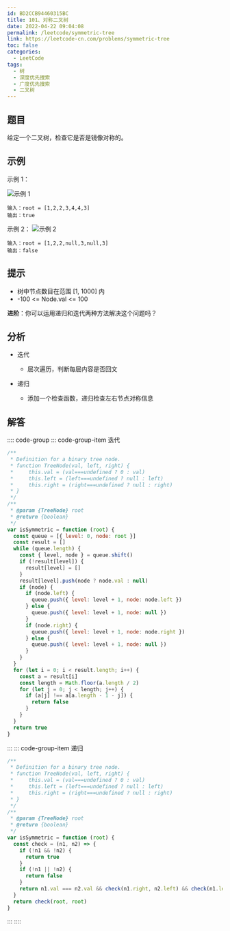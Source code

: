 ```yaml
---
id: BD2CCB94460315BC
title: 101、对称二叉树
date: 2022-04-22 09:04:08
permalink: /leetcode/symmetric-tree
link: https://leetcode-cn.com/problems/symmetric-tree
toc: false
categories:
  - LeetCode
tags:
  - 树
  - 深度优先搜索
  - 广度优先搜索
  - 二叉树
---
```


<Level type='easy'/>

## 题目

给定一个二叉树，检查它是否是镜像对称的。

## 示例

示例 1：

![示例 1](/img/leetcode/0100-0199/101.1.png)

```text
输入：root = [1,2,2,3,4,4,3]
输出：true
```

示例 2：
![示例 2](/img/leetcode/0100-0199/101.2.png)

```text
输入：root = [1,2,2,null,3,null,3]
输出：false
```

## 提示

- 树中节点数目在范围 [1, 1000] 内
- -100 <= Node.val <= 100

**进阶**：你可以运用递归和迭代两种方法解决这个问题吗？

## 分析

- 迭代

  - 层次遍历，判断每层内容是否回文

- 递归
  - 添加一个检查函数，递归检查左右节点对称信息

## 解答

:::: code-group
::: code-group-item 迭代

```javascript
/**
 * Definition for a binary tree node.
 * function TreeNode(val, left, right) {
 *     this.val = (val===undefined ? 0 : val)
 *     this.left = (left===undefined ? null : left)
 *     this.right = (right===undefined ? null : right)
 * }
 */
/**
 * @param {TreeNode} root
 * @return {boolean}
 */
var isSymmetric = function (root) {
  const queue = [{ level: 0, node: root }]
  const result = []
  while (queue.length) {
    const { level, node } = queue.shift()
    if (!result[level]) {
      result[level] = []
    }
    result[level].push(node ? node.val : null)
    if (node) {
      if (node.left) {
        queue.push({ level: level + 1, node: node.left })
      } else {
        queue.push({ level: level + 1, node: null })
      }
      if (node.right) {
        queue.push({ level: level + 1, node: node.right })
      } else {
        queue.push({ level: level + 1, node: null })
      }
    }
  }
  for (let i = 0; i < result.length; i++) {
    const a = result[i]
    const length = Math.floor(a.length / 2)
    for (let j = 0; j < length; j++) {
      if (a[j] !== a[a.length - 1 - j]) {
        return false
      }
    }
  }
  return true
}
```

:::
::: code-group-item 递归

```javascript
/**
 * Definition for a binary tree node.
 * function TreeNode(val, left, right) {
 *     this.val = (val===undefined ? 0 : val)
 *     this.left = (left===undefined ? null : left)
 *     this.right = (right===undefined ? null : right)
 * }
 */
/**
 * @param {TreeNode} root
 * @return {boolean}
 */
var isSymmetric = function (root) {
  const check = (n1, n2) => {
    if (!n1 && !n2) {
      return true
    }
    if (!n1 || !n2) {
      return false
    }
    return n1.val === n2.val && check(n1.right, n2.left) && check(n1.left, n2.right)
  }
  return check(root, root)
}
```

:::
::::
